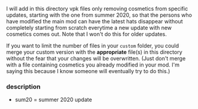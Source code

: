 I will add in this directory vpk files only removing cosmetics from specific updates, starting with the one from summer 2020, so that the persons who have modified the main mod can have the latest hats disappear without completely starting from scratch everytime a new update with new cosmetics comes out. Note that I won't do this for older updates.

If you want to limit the number of files in your `custom` folder, you could merge your custom version with the **appropriate** file(s) in this directory without the fear that your changes will be overwritten. (Just don't merge with a file containing cosmetics you already modified in your mod. I'm saying this because I know someone will eventually try to do this.)

### description

- sum20 = summer 2020 update
